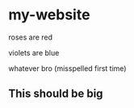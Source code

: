 # my-website

roses are red

violets are blue

whatever bro (misspelled first time)

## This should be big
